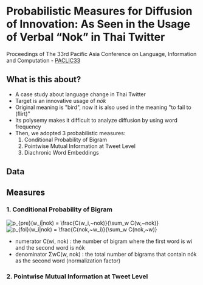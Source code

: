# Probabilistic Measures for Diffusion of Innovation: As Seen in the Usage of Verbal “Nok” in Thai Twitter

Proceedings of The 33rd Pacific Asia Conference on Language, Information and Computation - [PACLIC33](https://jaslli.org/paclic33/)
 
## What is this about?
 - A case study about language change in Thai Twitter
 - Target is an innovative usage of _nók_
 - Original meaning is "bird", now it is also used in the meaning "to fail to (flirt)"
 - Its polysemy makes it difficult to analyze diffusion by using word frequency
 - Then, we adopted 3 probabilistic measures:
   1. Conditional Probability of Bigram
   2. Pointwise Mutual Information at Tweet Level
   3. Diachronic Word Embeddings
   
## Data

## Measures
### 1. Conditional Probability of Bigram
<img src="https://latex.codecogs.com/gif.latex?p_{pre}(w_i|nok)&space;=&space;\frac{C(w_i,~nok)}{\sum_w&space;C(w,~nok)}" title="p_{pre}(w_i|nok) = \frac{C(w_i,~nok)}{\sum_w C(w,~nok)}" />     <img src="https://latex.codecogs.com/gif.latex?p_{fol}(w_i|nok)&space;=&space;\frac{C(nok,~w_i)}{\sum_w&space;C(nok,~w)}" title="p_{fol}(w_i|nok) = \frac{C(nok,~w_i)}{\sum_w C(nok,~w)}" />

- numerator  C(wi, nok) : the number of bigram where the first word is wi  and the second word is nók
- denominator  ΣwC(w, nok) : the total number of bigrams that contain nók as the second word (normalization factor)

### 2. Pointwise Mutual Information at Tweet Level
